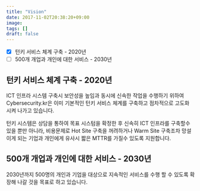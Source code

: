 ```yaml
---
title: "Vision"
date: 2017-11-02T20:38:20+09:00
image: 
tags: []
draft: false
---
```

- [x] 턴키 서비스 체계 구축 - 2020년
- [ ] 500개 개업과 개인에 대한 서비스 - 2030년

<!--more-->
## 턴키 서비스 체계 구축 - 2020년

ICT 인프라 시스템 구축시 보안성을 높임과 동시에 신속한 작업을 수행하기 위하여 Cybersecurity.kr은 이미 기본적인 턴키 서비스 체계를 구축하고 점차적으로 고도화 시켜 나가고 있습니다.

턴키 시스템은 상담을 통하여 목표 시스텀을 확정한 후 신속히 ICT 인프라를 구축할수 있을 뿐만 아니라, 비용문제로 Hot Site 구축을 꺼려하거나 Warm Site 구축조차 망설이게 되는 기업과 개인에게 유사시 짧은 MTTR를 가질수 있도록 지원합니다.


## 500개 개업과 개인에 대한 서비스 - 2030년

2030년까지 500명의 개인과 기업을 대상으로 지속적인 서비스를 수행 할 수 있도록 확장해 나갈 것을 목표로 하고 있습니다.
